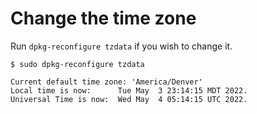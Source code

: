 # Change the time zone

Run `dpkg-reconfigure tzdata` if you wish to change it.


```
$ sudo dpkg-reconfigure tzdata

Current default time zone: 'America/Denver'
Local time is now:      Tue May  3 23:14:15 MDT 2022.
Universal Time is now:  Wed May  4 05:14:15 UTC 2022.
```
